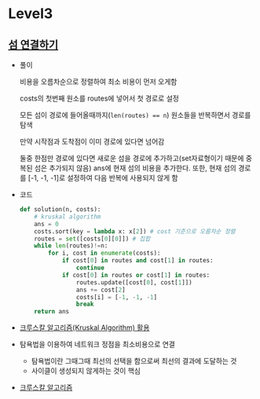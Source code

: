 # Level3

## [섬 연결하기](https://programmers.co.kr/learn/courses/30/lessons/42861)

* 풀이

  비용을 오름차순으로 정렬하여 최소 비용이 먼저 오게함

  costs의 첫번째 원소를 routes에 넣어서 첫 경로로 설정

  모든 섬이 경로에 들어올때까지(`len(routes) == n`) 원소들을 반복하면서 경로를 탐색

  만약 시작점과 도착점이 이미 경로에 있다면 넘어감

  둘중 한점만 경로에 있다면 새로운 섬을 경로에 추가하고(set자료형이기 때문에 중복된 섬은 추가되지 않음) ans에 현재 섬의 비용을 추가한다. 또한, 현재 섬의 경로를 [-1, -1, -1]로 설정하여 다음 반복에 사용되지 않게 함

  

* 코드

  ```python
  def solution(n, costs):
      # kruskal algorithm
      ans = 0
      costs.sort(key = lambda x: x[2]) # cost 기준으로 오름차순 정렬
      routes = set([costs[0][0]]) # 집합
      while len(routes)!=n:
          for i, cost in enumerate(costs):
              if cost[0] in routes and cost[1] in routes:
                  continue
              if cost[0] in routes or cost[1] in routes:
                  routes.update([cost[0], cost[1]])
                  ans += cost[2]
                  costs[i] = [-1, -1, -1]
                  break
      return ans
  ```



* [크루스칼 알고리즘(Kruskal Algorithm) 활용](https://jisun-rea.tistory.com/entry/python-%ED%94%84%EB%A1%9C%EA%B7%B8%EB%9E%98%EB%A8%B8%EC%8A%A4-Level3-%EC%84%AC-%EC%97%B0%EA%B2%B0%ED%95%98%EA%B8%B0-%ED%83%90%EC%9A%95%EB%B2%95)
* 탐욕법을 이용하여 네트워크 정점을 최소비용으로 연결
  * 탐욕법이란 그때그때 최선의 선택을 함으로써 최선의 결과에 도달하는 것
  * 사이클이 생성되지 않게하는 것이 핵심
  
* [크루스칼 알고리즘](https://gmlwjd9405.github.io/2018/08/29/algorithm-kruskal-mst.html)

